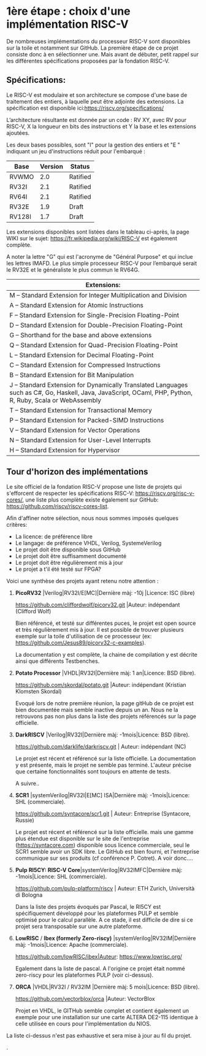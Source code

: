 # 1ère étape : choix d'une implémentation RISC-V

De nombreuses implémentations du processeur RISC-V sont disponibles sur la toile et notamment sur GitHub. La première étape de ce projet consiste donc à en sélectionner une. Mais avant de débuter, petit rappel sur les différentes spécifications proposées par la fondation RISC-V.

## Spécifications:

Le RISC-V est modulaire et son architecture se compose d'une base de traitement des entiers, à laquelle peut être adjointe des extensions. La spécification est disponible ici:https://riscv.org/specifications/

L’architecture résultante est donnée par un code : RV XY, avec RV pour RISC-V, X la longueur en bits des instructions et Y la base et les extensions ajoutées.

Les deux bases possibles, sont "I" pour la gestion des entiers et "E " indiquant un jeu d'instructions réduit pour l'embarqué :

| Base   | Version | Status   |
| ------ | ------- | -------- |
| RVWMO  | 2.0     | Ratified |
| RV32I  | 2.1     | Ratified |
| RV64I  | 2.1     | Ratified |
| RV32E  | 1.9     | Draft    |
| RV128I | 1.7     | Draft    |

Les extensions disponibles sont listées dans le tableau ci-après, la page WIKI sur le sujet: https://fr.wikipedia.org/wiki/RISC-V est également complète.

A noter la lettre "G" qui est l'acronyme de "Général Purpose" et qui inclue les lettres IMAFD. Le plus simple processeur RISC-V pour l’embarqué serait le RV32E et le généraliste le plus commun le RV64G.

| Extensions:                                                  |
| ------------------------------------------------------------ |
| M – Standard Extension for Integer Multiplication and Division |
| A – Standard Extension for Atomic Instructions               |
| F – Standard Extension for Single-Precision Floating-Point   |
| D – Standard Extension for Double-Precision Floating-Point   |
| G – Shorthand for the base and above extensions              |
| Q – Standard Extension for Quad-Precision Floating-Point     |
| L – Standard Extension for Decimal Floating-Point            |
| C – Standard Extension for Compressed Instructions           |
| B – Standard Extension for Bit Manipulation                  |
| J – Standard Extension for Dynamically Translated Languages such as C#, Go, Haskell, Java, JavaScript, OCaml, PHP, Python, R, Ruby, Scala or WebAssembly |
| T – Standard Extension for Transactional Memory              |
| P – Standard Extension for Packed-SIMD Instructions          |
| V – Standard Extension for Vector Operations                 |
| N – Standard Extension for User-Level Interrupts             |
| H – Standard Extension for Hypervisor                        |



## Tour d'horizon des implémentations

Le site officiel de la fondation RISC-V propose une liste de projets qui s'efforcent de respecter les spécifications RISC-V: https://riscv.org/risc-v-cores/, une liste plus complète existe également sur GitHub:  https://github.com/riscv/riscv-cores-list.

Afin d'affiner notre sélection, nous nous sommes imposés quelques critères:

- La licence: de préférence libre
- Le langage: de préférence VHDL, Verilog, SystemeVerilog
- Le projet doit être disponible sous GitHub
- Le projet doit être suffisamment documenté
- Le projet doit être régulièrement mis à jour
- Le projet a t'il été testé sur FPGA?



Voici une synthèse des projets ayant retenu notre attention :

1. **PicoRV32** |Verilog|RV32I/E[MC]|Dernière màj: -10j |Licence: ISC (libre)

   https://github.com/cliffordwolf/picorv32.git |Auteur: indépendant (Clifford Wolf)

   Bien référencé, et testé sur différentes puces, le projet est open source et très régulièrement mis à jour. Il est possible de trouver plusieurs exemple sur la toile d'utilisation de ce processeur (ex: https://github.com/Jesus89/picorv32-c-examples).

   La documentation y est complète, la chaine de compilation y est décrite ainsi que différents Testbenches.

   

2. **Potato Processor** |VHDL|RV32I|Dernière màj: 1 an|Licence: BSD (libre).

   https://github.com/skordal/potato.git |Auteur: indépendant (Kristian Klomsten Skordal)

   Evoqué lors de notre première réunion, la page gitHub de ce projet est bien documentée mais semble inactive depuis un an. Nous ne la retrouvons pas non plus dans la liste des projets référencés sur la page officielle.

   

3. **DarkRISCV** |Verilog|RV32I|Dernière màj: -1mois|Licence: BSD (libre).

   https://github.com/darklife/darkriscv.git | Auteur: indépendant (NC)

   Le projet est récent et référencé sur la liste officielle. La documentation y est présente, mais le projet ne semble pas terminé. L'auteur précise que certaine fonctionnalités sont toujours en attente de tests.

   A suivre..

   

4. **SCR1** |systemVerilog|RV32I\|E[MC] ISA|Dernière màj: -1mois|Licence: SHL (commerciale).

   https://github.com/syntacore/scr1.git | Auteur: Entreprise (Syntacore, Russie)

   Le projet est récent et référencé sur la liste officielle. mais une gamme plus étendue est disponible sur le site de l'entreprise (https://syntacore.com) disponible sous licence commerciale, seul le SCR1 semble avoir un SDK libre. Le GitHub est bien fourni, et l'entreprise communique sur ses produits (cf conférence P. Cotret). A voir donc....

   

5. **Pulp** **RI5CY: RISC-V Core**|systemVerilog|RV32IMFC|Dernière màj: -1mois|Licence: SHL (commerciale).

   https://github.com/pulp-platform/riscv | Auteur: ETH Zurich, Università di Bologna

   Dans la liste des projets évoqués par Pascal, le RI5CY est spécifiquement développé pour les plateformes PULP et semble optimisé pour le calcul parallèle. A ce stade, il est difficile de dire si ce projet sera transposable sur une autre plateforme.

   

6. **LowRISC** / **Ibex (formerly Zero-riscy)** |systemVerilog|RV32IM|Dernière màj: -1mois|Licence: Apache (commerciale).

   https://github.com/lowRISC/ibex|Auteur: https://www.lowrisc.org/ 

   Egalement dans la liste de pascal. A l'origine ce projet était nommé zero-riscy pour les plateformes PULP (voir ci-dessus). 

   

7. **ORCA** |VHDL|RV32I / RV32IM |Dernière màj: 5 mois|Licence: BSD (libre).

   https://github.com/vectorblox/orca |Auteur: VectorBlox

   Projet en VHDL, le GITHub semble complet et contient également un exemple pour une installation sur une carte ALTERA DE2-115 identique à celle utilisée en cours pour l'implémentation du NIOS.



La liste ci-dessus n'est pas exhaustive et sera mise à jour au fil du projet.

.


